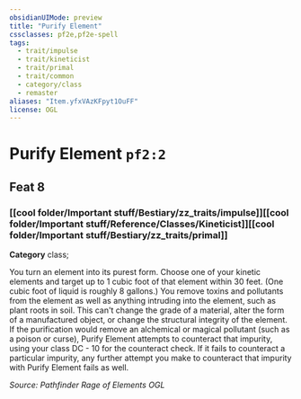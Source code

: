 ```yaml
---
obsidianUIMode: preview
title: "Purify Element"
cssclasses: pf2e,pf2e-spell
tags:
  - trait/impulse
  - trait/kineticist
  - trait/primal
  - trait/common
  - category/class
  - remaster
aliases: "Item.yfxVAzKFpyt1OuFF"
license: OGL
---
```

# Purify Element `pf2:2`
## Feat 8
### [[cool folder/Important stuff/Bestiary/zz_traits/impulse]][[cool folder/Important stuff/Reference/Classes/Kineticist]][[cool folder/Important stuff/Bestiary/zz_traits/primal]]

**Category** class; 




You turn an element into its purest form. Choose one of your kinetic elements and target up to 1 cubic foot of that element within 30 feet. (One cubic foot of liquid is roughly 8 gallons.) You remove toxins and pollutants from the element as well as anything intruding into the element, such as plant roots in soil. This can't change the grade of a material, alter the form of a manufactured object, or change the structural integrity of the element. If the purification would remove an alchemical or magical pollutant (such as a poison or curse), Purify Element attempts to counteract that impurity, using your class DC - 10 for the counteract check. If it fails to counteract a particular impurity, any further attempt you make to counteract that impurity with Purify Element fails as well.

*Source: Pathfinder Rage of Elements*
*OGL*